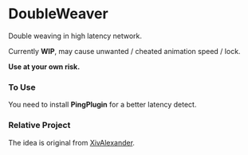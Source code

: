 # DoubleWeaver
Double weaving in high latency network.

Currently **WIP**, may cause unwanted / cheated animation speed / lock.

**Use at your own risk.**

### To Use

You need to install **PingPlugin** for a better latency detect.

### Relative Project

The idea is original from [XivAlexander](https://github.com/Soreepeong/XivAlexander).
